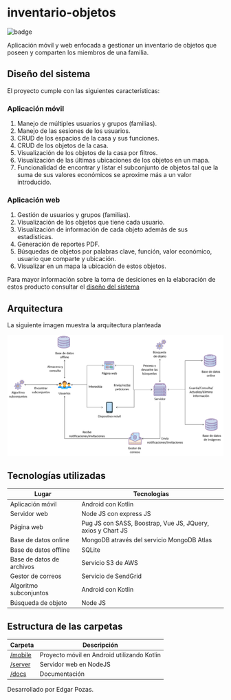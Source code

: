 # inventario-objetos

![badge](https://img.shields.io/badge/inventario-v0.0.1-blue)

Aplicación móvil y web enfocada a gestionar un inventario de objetos que poseen
y comparten los miembros de una familia.

## Diseño del sistema

El proyecto cumple con las siguientes características:

### Aplicación móvil

1. Manejo de múltiples usuarios y grupos (familias).
2. Manejo de las sesiones de los usuarios.
3. CRUD de los espacios de la casa y sus funciones.
4. CRUD de los objetos de la casa.
5. Visualización de los objetos de la casa por filtros.
6. Visualización de las últimas ubicaciones de los objetos en un mapa.
7. Funcionalidad de encontrar y listar el subconjunto de objetos tal que la suma de sus valores económicos se aproxime más a un valor introducido.

### Aplicación web

1. Gestión de usuarios y grupos (familias).
2. Visualización de los objetos que tiene cada usuario.
3. Visualización de información de cada objeto además de sus estadisticas.
4. Generación de reportes PDF.
5. Búsquedas de objetos por palabras clave, función, valor económico, usuario que comparte y ubicación.
6. Visualizar en un mapa la ubicación de estos objetos.

Para mayor información sobre la toma de desiciones en la elaboración de estos producto
consultar el [diseño del sistema](https://github.com/EdgarPozas/inventario-objetos/blob/master/docs/SYSTEM_DESING.md)

## Arquitectura

La siguiente imagen muestra la arquitectura planteada

![Arquitectura planteada](./extras/DIAGRAMA_ARQUITECTURA.png)

## Tecnologías utilizadas

Lugar |Tecnologías
-----|------
Aplicación móvil | Android con Kotlin
Servidor web | Node JS con express JS
Página web | Pug JS con SASS, Boostrap, Vue JS, JQuery, axios y Chart JS
Base de datos online | MongoDB através del servicio MongoDB Atlas
Base de datos offline | SQLite
Base de datos de archivos | Servicio S3 de AWS
Gestor de correos | Servicio de SendGrid
Algoritmo subconjuntos | Android con Kotlin
Búsqueda de objeto | Node JS

## Estructura de las carpetas

Carpeta | Descripción
------|------
[/mobile](https://github.com/EdgarPozas/inventario-objetos/tree/master/mobile)| Proyecto móvil en Android utilizando Kotlin
[/server](https://github.com/EdgarPozas/inventario-objetos/tree/master/server)| Servidor web en NodeJS
[/docs](https://github.com/EdgarPozas/inventario-objetos/tree/master/docs)| Documentación


Desarrollado por Edgar Pozas.
